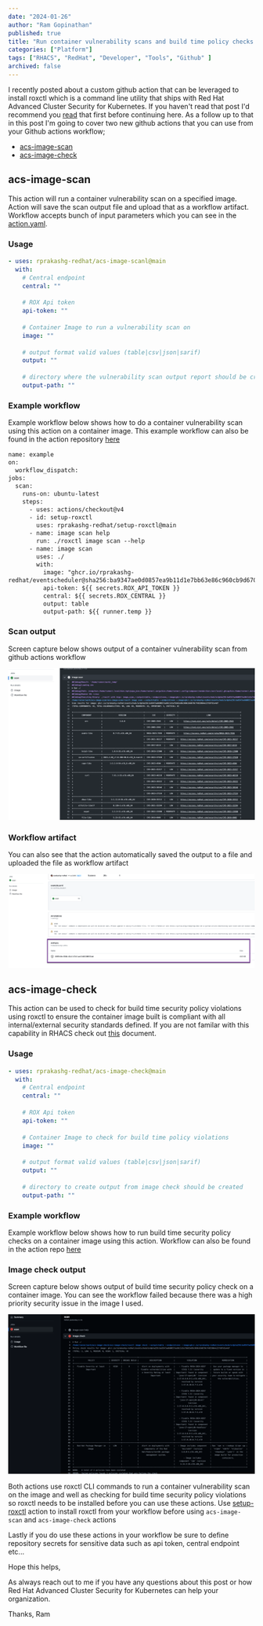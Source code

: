 ```yaml
---
date: "2024-01-26"
author: "Ram Gopinathan"
published: true
title: "Run container vulnerability scans and build time policy checks from Github actions workflow"
categories: ["Platform"]
tags: ["RHACS", "RedHat", "Developer", "Tools", "Github" ]
archived: false
---
```


I recently posted about a custom github action that can be leveraged to install roxctl which is a command line utility that ships with Red Hat Advanced Cluster Security for Kubernetes. If you haven't read that post I'd recommend you [read](https://rprakashg.github.io/roxctl-with-github-actions-workflow/) that first before continuing here. As a follow up to that in this post I'm going to cover two new github actions that you can use from your Github actions workflow;

* [acs-image-scan](https://github.com/rprakashg-redhat/acs-image-scan)
* [acs-image-check](https://github.com/rprakashg-redhat/acs-image-check)

## acs-image-scan
This action will run a container vulnerability scan on a specified image. Action will save the scan output file and upload that as a workflow artifact. Workflow accepts bunch of input parameters which you can see in the [action.yaml](https://github.com/rprakashg-redhat/acs-image-scan/blob/main/action.yaml). 

### Usage

```yaml
- uses: rprakashg-redhat/acs-image-scanl@main
  with:
    # Central endpoint
    central: ""

    # ROX Api token
    api-token: ""

    # Container Image to run a vulnerability scan on
    image: ""

    # output format valid values (table|csv|json|sarif)
    output: ""

    # directory where the vulnerability scan output report should be created
    output-path: ""
```

### Example workflow

Example workflow below shows how to do a container vulnerability scan using this action on a container image. This example workflow can also be found in the action repository [here](https://github.com/rprakashg-redhat/acs-image-scan/blob/main/.github/workflows/example.yaml)

```
name: example
on:
  workflow_dispatch:
jobs:
  scan:
    runs-on: ubuntu-latest
    steps:
      - uses: actions/checkout@v4
      - id: setup-roxctl
        uses: rprakashg-redhat/setup-roxctl@main
      - name: image scan help
        run: ./roxctl image scan --help
      - name: image scan
        uses: ./
        with:
          image: "ghcr.io/rprakashg-redhat/eventscheduler@sha256:ba9347ae0d0857ea9b11d1e7bb63e86c960cb9d670cf48330b4e22fd9fd1e4df"
          api-token: ${{ secrets.ROX_API_TOKEN }}
          central: ${{ secrets.ROX_CENTRAL }}
          output: table
          output-path: ${{ runner.temp }}
```

### Scan output
Screen capture below shows output of a container vulnerability scan from github actions workflow

![imagescan1](../src/images/image-scan1.png)

### Workflow artifact
You can also see that the action automatically saved the output to a file and uploaded the file as workflow artifact

![imagescan2](../src/images/imagescan2.png)

## acs-image-check
This action can be used to check for build time security policy violations using roxctl to ensure the container image built is compliant with all internal/external security standards defined. If you are not familar with this capability in RHACS check out [this](https://docs.openshift.com/acs/4.3/operating/manage-security-policies.html) document.

### Usage
```yaml
- uses: rprakashg-redhat/acs-image-check@main
  with:
    # Central endpoint
    central: ""

    # ROX Api token
    api-token: ""

    # Container Image to check for build time policy violations
    image: ""

    # output format valid values (table|csv|json|sarif)
    output: ""

    # directory to create output from image check should be created
    output-path: ""
```

### Example workflow
Example workflow below shows how to run build time security policy checks on a container image using this action. Workflow can also be found in the action repo [here](https://github.com/rprakashg-redhat/acs-image-check/blob/main/.github/workflows/example.yaml)

### Image check output
Screen capture below shows output of build time security policy check on a container image. You can see the workflow failed because there was a high priority security issue in the image I used.

![imagecheck1](../src/images/imagecheck1.png)


Both actions use roxctl CLI commands to run a container vulnerability scan on the image and well as checking for build time security policy violations so roxctl needs to be installed before you can use these actions. Use [setup-roxctl](https://github.com/rprakashg-redhat/setup-roxctl) action to install roxctl from your workflow before using `acs-image-scan` and `acs-image-check` actions 

Lastly if you do use these actions in your workflow be sure to define repository secrets for sensitive data such as api token, central endpoint etc...

Hope this helps,

As always reach out to me if you have any questions about this post or how Red Hat Advanced Cluster Security for Kubernetes can help your organization.

Thanks,
Ram

